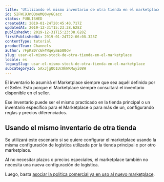 ```yaml
---
title: 'Utilizando el mismo inventario de otra tienda en el marketplace'
id: 5IFWC9JnQQoeMQ6wyGCacc
status: PUBLISHED
createdAt: 2019-01-24T20:45:40.717Z
updatedAt: 2019-12-31T15:23:38.628Z
publishedAt: 2019-12-31T15:23:38.628Z
firstPublishedAt: 2019-01-24T22:06:08.323Z
contentType: tutorial
productTeam: Channels
author: 7FpKZ0rc6k4WqeymES80cw
slug: usar-el-mismo-stock-de-otra-tienda-en-el-marketplace
locale: es
legacySlug: usar-el-mismo-stock-de-otra-tienda-en-el-marketplace
subcategoryId: 5AxJjgQO1Uc0kWKMwyi08W
---
```


El inventario lo asumirá el Marketplace siempre que sea aquél definido por el Seller. Esto porque el Marketplace siempre consultará el inventario disponible en el seller.

Ese inventario puede ser el mismo practicado en la tienda principal o un inventario específico para el Marketplace o para más de un, configurando reglas y precios diferenciados. 

## Usando el mismo inventario de otra tienda

Se utilizará este escenario si se quiere configurar el marketplace usando la misma configuración de logística utilizada por la tienda principal o por otro marketplace. 

Al no necesitar plazos o precios especiales, el marketplace también no necesita una nueva configuración de logística. 

Luego, basta [asociar la política comercial ya en uso al nuevo marketplace](https://help.vtex.com/es/tutorial/configurar-politica-comercial-para-marketplace/).
